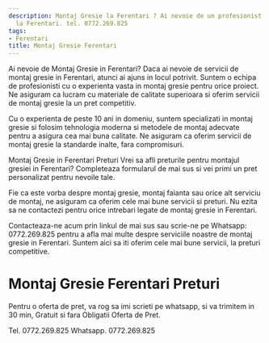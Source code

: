 ```yaml
---
description: Montaj Gresie la Ferentari ? Ai nevoie de un profesionist in Montaj Gresie
  la Ferentari. tel. 0772.269.825
tags:
- Ferentari
title: Montaj Gresie Ferentari
---
```



Ai nevoie de Montaj Gresie in Ferentari? 
Daca ai nevoie de servicii de montaj gresie in Ferentari, atunci ai ajuns in locul potrivit. Suntem o echipa de profesionisti cu o experienta vasta in montaj gresie pentru orice proiect. Ne asiguram ca lucram cu materiale de calitate superioara si oferim servicii de montaj gresie la un pret competitiv. 

Cu o experienta de peste 10 ani in domeniu, suntem specializati in montaj gresie si folosim tehnologia moderna si metodele de montaj adecvate pentru a asigura cea mai buna calitate. Ne asiguram ca oferim servicii de montaj gresie la standarde inalte, fara compromisuri. 

Montaj Gresie in Ferentari Preturi 
Vrei sa afli preturile pentru montajul gresiei in Ferentari? Completeaza formularul de mai sus si vei primi un pret personalizat pentru nevoile tale. 

Fie ca este vorba despre montaj gresie, montaj faianta sau orice alt serviciu de montaj, ne asiguram ca oferim cele mai bune servicii si preturi. Nu ezita sa ne contactezi pentru orice intrebari legate de montaj gresie in Ferentari. 

Contacteaza-ne acum prin linkul de mai sus sau scrie-ne pe Whatsapp: 0772.269.825 pentru a afla mai multe despre serviciile noastre de montaj gresie in Ferentari. Suntem aici sa iti oferim cele mai bune servicii, la preturi competitive.

# Montaj Gresie Ferentari Preturi
Pentru o oferta de pret, va rog sa imi scrieti pe whatsapp, si va trimitem in 30 min, Gratuit si fara Obligatii Oferta de Pret.

Tel. 0772.269.825
Whatsapp. 0772.269.825